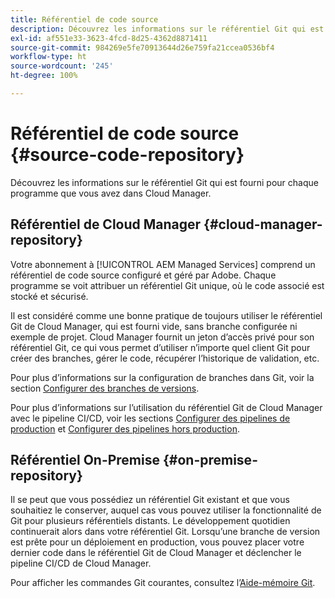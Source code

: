 ```yaml
---
title: Référentiel de code source
description: Découvrez les informations sur le référentiel Git qui est fourni pour chaque programme que vous avez dans Cloud Manager.
exl-id: af551e33-3623-4fcd-8d25-4362d8871411
source-git-commit: 984269e5fe70913644d26e759fa21ccea0536bf4
workflow-type: ht
source-wordcount: '245'
ht-degree: 100%

---
```



# Référentiel de code source {#source-code-repository}

Découvrez les informations sur le référentiel Git qui est fourni pour chaque programme que vous avez dans Cloud Manager.

## Référentiel de Cloud Manager {#cloud-manager-repository}

Votre abonnement à [!UICONTROL AEM Managed Services] comprend un référentiel de code source configuré et géré par Adobe. Chaque programme se voit attribuer un référentiel Git unique, où le code associé est stocké et sécurisé.

Il est considéré comme une bonne pratique de toujours utiliser le référentiel Git de Cloud Manager, qui est fourni vide, sans branche configurée ni exemple de projet. Cloud Manager fournit un jeton d’accès privé pour son référentiel Git, ce qui vous permet d’utiliser n’importe quel client Git pour créer des branches, gérer le code, récupérer l’historique de validation, etc.

Pour plus d’informations sur la configuration de branches dans Git, voir la section [Configurer des branches de versions](/help/getting-started/configuring-branches.md).

Pour plus d’informations sur l’utilisation du référentiel Git de Cloud Manager avec le pipeline CI/CD, voir les sections [Configurer des pipelines de production](/help/using/production-pipelines.md) et [Configurer des pipelines hors production](/help/using/non-production-pipelines.md).

## Référentiel On-Premise {#on-premise-repository}

Il se peut que vous possédiez un référentiel Git existant et que vous souhaitiez le conserver, auquel cas vous pouvez utiliser la fonctionnalité de Git pour plusieurs référentiels distants. Le développement quotidien continuerait alors dans votre référentiel Git. Lorsqu’une branche de version est prête pour un déploiement en production, vous pouvez placer votre dernier code dans le référentiel Git de Cloud Manager et déclencher le pipeline CI/CD de Cloud Manager.

Pour afficher les commandes Git courantes, consultez l’[Aide-mémoire Git](https://education.github.com/git-cheat-sheet-education.pdf).

